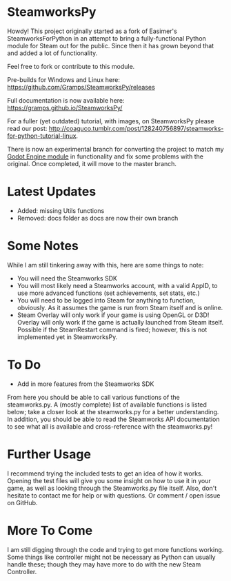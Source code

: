 # SteamworksPy
Howdy!  This project originally started as a fork of Easimer's SteamworksForPython in an attempt to bring a fully-functional Python module for Steam out for the public.  Since then it has grown beyond that and added a lot of functionality.

Feel free to fork or contribute to this module.

Pre-builds for Windows and Linux here: https://github.com/Gramps/SteamworksPy/releases

Full documentation is now available here: https://gramps.github.io/SteamworksPy/

For a fuller (yet outdated) tutorial, with images, on SteamworksPy please read our post: http://coaguco.tumblr.com/post/128240756897/steamworks-for-python-tutorial-linux.

There is now an experimental branch for converting the project to match my [Godot Engine module](https://github.com/Gramps/GodotSteam) in functionality and fix some problems with the original.  Once completed, it will move to the master branch.

# Latest Updates
- Added: missing Utils functions
- Removed: docs folder as docs are now their own branch

# Some Notes
While I am still tinkering away with this, here are some things to note:

- You will need the Steamworks SDK
- You will most likely need a Steamworks account, with a valid AppID, to use more advanced functions (set achievements, set stats, etc.)
- You will need to be logged into Steam for anything to function, obviously.  As it assumes the game is run from Steam itself and is online.
- Steam Overlay will only work if your game is using OpenGL or D3D!  Overlay will only work if the game is actually launched from Steam itself.  Possible if the SteamRestart command is fired; however, this is not implemented yet in SteamworksPy.

# To Do
- Add in more features from the Steamworks SDK

From here you should be able to call various functions of the steamworks.py.  A (mostly complete) list of available functions is listed below; take a closer look at the steamworks.py for a better understanding.  In addition, you should be able to read the Steamworks API documentation to see what all is available and cross-reference with the steamworks.py!

# Further Usage
I recommend trying the included tests to get an idea of how it works. Opening the test files will give you some insight on how to use it in your game, as well as looking through the Steamworks.py file itself.  Also, don't hesitate to contact me for help or with questions. Or comment / open issue on GitHub.

# More To Come
I am still digging through the code and trying to get more functions working.  Some things like controller might not be necessary as Python can usually handle these; though they may have more to do with the new Steam Controller.
